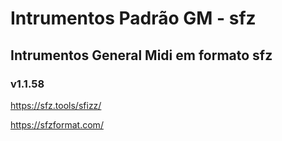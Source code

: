 # Intrumentos Padrão GM - sfz
## Intrumentos General Midi em formato sfz
### v1.1.58

https://sfz.tools/sfizz/

https://sfzformat.com/